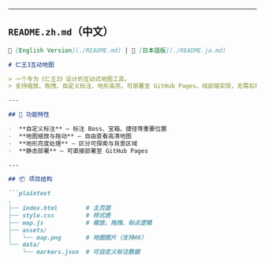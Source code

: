 
---

##  `README.zh.md`（中文）

```markdown
📘 [English Version](./README.md) | 📗 [日本語版](./README.ja.md)

# 仁王3互动地图

> 一个专为《仁王3》设计的互动式地图工具。  
> 支持缩放、拖拽、自定义标注、地形高亮，可部署至 GitHub Pages。纯前端实现，无需后端。

---

## 🔧 功能特性

-  **自定义标注** – 标注 Boss、宝箱、捷径等重要位置
-  **地图缩放与拖动** – 自由查看高清地图
-  **地形亮度处理** – 区分可探索与背景区域
-  **静态部署** – 可直接部署至 GitHub Pages

---

## 📦 项目结构

```plaintext
.
├── index.html        # 主页面
├── style.css         # 样式表
├── map.js            # 缩放、拖拽、标点逻辑
├── assets/
│   └── map.png       # 地图图片（支持4K）
└── data/
    └── markers.json  # 可自定义标注数据
